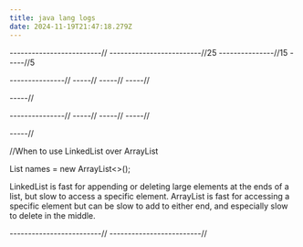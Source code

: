 ```yaml
---
title: java lang logs
date: 2024-11-19T21:47:18.279Z
---
```

-------------------------//
-------------------------//25
---------------//15
-----//5




---------------//
-----//
-----//
-----//

-----//


---------------//
-----//
-----//
-----//

-----//


/﻿/When to use LinkedList over ArrayList

List<String> names = new ArrayList<>();

LinkedList is fast for appending or deleting large elements at the ends of a list, but slow to access a specific element. ArrayList is fast for accessing a specific element but can be slow to add to either end, and especially slow to delete in the middle.









-------------------------//
-------------------------//

